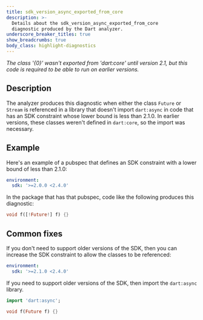 ```yaml
---
title: sdk_version_async_exported_from_core
description: >-
  Details about the sdk_version_async_exported_from_core
  diagnostic produced by the Dart analyzer.
underscore_breaker_titles: true
show_breadcrumbs: true
body_class: highlight-diagnostics
---
```


_The class '{0}' wasn't exported from 'dart:core' until version 2.1, but this
code is required to be able to run on earlier versions._

## Description

The analyzer produces this diagnostic when either the class `Future` or
`Stream` is referenced in a library that doesn't import `dart:async` in
code that has an SDK constraint whose lower bound is less than 2.1.0. In
earlier versions, these classes weren't defined in `dart:core`, so the
import was necessary.

## Example

Here's an example of a pubspec that defines an SDK constraint with a lower
bound of less than 2.1.0:

```yaml
environment:
  sdk: '>=2.0.0 <2.4.0'
```

In the package that has that pubspec, code like the following produces this
diagnostic:

```dart
void f([!Future!] f) {}
```

## Common fixes

If you don't need to support older versions of the SDK, then you can
increase the SDK constraint to allow the classes to be referenced:

```yaml
environment:
  sdk: '>=2.1.0 <2.4.0'
```

If you need to support older versions of the SDK, then import the
`dart:async` library.

```dart
import 'dart:async';

void f(Future f) {}
```

